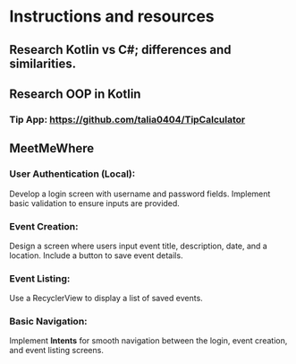 # Instructions and resources

## Research  Kotlin vs C#; differences and similarities. 
## Research OOP  in Kotlin 

### Tip App: https://github.com/talia0404/TipCalculator

## MeetMeWhere

### User Authentication (Local):

Develop a login screen with username and password fields.
Implement basic validation to ensure inputs are provided.

### Event Creation:

Design a screen where users input event title, description, date, and a location.
Include a button to save event details.

### Event Listing:

Use a RecyclerView to display a list of saved events.

### Basic Navigation:

Implement **Intents** for smooth navigation between the login, event creation, and event listing screens.





